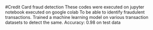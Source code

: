 #Credit Card fraud detection
These codes were executed on jupyter notebook executed on google colab
To be able to identify fraudulent transactions. Trained a machine learning model on
various transaction datasets to detect the same.
Accuracy: 0.98 on test data
